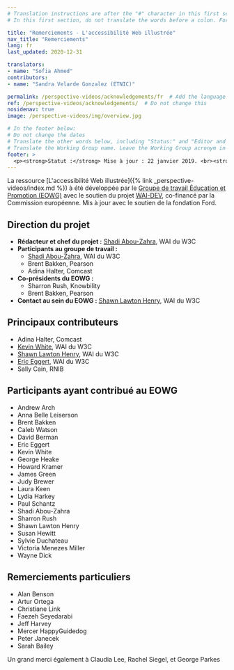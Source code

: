 ```yaml
---
# Translation instructions are after the "#" character in this first section. They are comments that do not show up in the web page. You do not need to translate the instructions after #.
# In this first section, do not translate the words before a colon. For example, do not translate "title:". Do translate the text after "title:".

title: "Remerciements - L'accessibilité Web illustrée"
nav_title: "Remerciements"
lang: fr
last_updated: 2020-12-31

translators: 
- name: "Sofia Ahmed"
contributors:
- name: "Sandra Velarde Gonzalez (ETNIC)"

permalink: /perspective-videos/acknowledgements/fr  # Add the language shortcode to the end, with no slash at the end. For example /path/to/file/fr
ref: /perspective-videos/acknowledgements/  # Do not change this
nosidenav: true
image: /perspective-videos/img/overview.jpg

# In the footer below:
# Do not change the dates
# Translate the other words below, including "Status:" and "Editor and project lead:"
# Translate the Working Group name. Leave the Working Group acronym in English.
footer: >
  <p><strong>Statut :</strong> Mise à jour : 22 janvier 2019. <br><strong>Rédacteur et chef du projet :</strong> <a href="https://www.w3.org/People/shadi">Shadi Abou-Zahra</a>. Développé par le <a href="https://www.w3.org/WAI/EO/">Groupe de travail Éducation et Promotion</a> avec le soutien du projet <a href="https://www.w3.org/WAI/about/projects/wai-guide/">WAI-Guide</a> co-financé par la Commission européenne (CE). Mis à jour avec le soutien de la fondation Ford.</p>
---
```


La ressource [L'accessibilité Web illustrée]({% link _perspective-videos/index.md %}) à été développée par le [Groupe de travail Éducation et Promotion (EOWG)](https://www.w3.org/WAI/EO/) avec le soutien du projet [WAI-DEV](https://www.w3.org/WAI/DEV/), co-financé par la Commission européenne. Mis à jour avec le soutien de la fondation Ford.

Direction du projet
------------------

-   **Rédacteur et chef du projet :** [Shadi
    Abou-Zahra](https://www.w3.org/People/shadi), WAI du W3C
-   **Participants au groupe de travail :**
    -   [Shadi Abou-Zahra](https://www.w3.org/People/shadi), WAI du W3C
    -   Brent Bakken, Pearson
    -   Adina Halter, Comcast
-   **Co-présidents du EOWG :**
    -   Sharron Rush, Knowbility
    -   Brent Bakken, Pearson
-   **Contact au sein du EOWG :** [Shawn Lawton
    Henry](https://www.w3.org/People/shawn), WAI du W3C

Principaux contributeurs
------------------

-   Adina Halter, Comcast
-   [Kevin White](https://www.w3.org/People/kevin), WAI du W3C
-   [Shawn Lawton Henry](https://www.w3.org/People/shawn), WAI du W3C
-   [Eric Eggert](https://www.w3.org/People/yatil), WAI du W3C
-   Sally Cain, RNIB

Participants ayant contribué au EOWG
------------------------------

-   Andrew Arch
-   Anna Belle Leiserson
-   Brent Bakken
-   Caleb Watson
-   David Berman
-   Eric Eggert
-   Kevin White
-   George Heake
-   Howard Kramer
-   James Green
-   Judy Brewer
-   Laura Keen
-   Lydia Harkey
-   Paul Schantz
-   Shadi Abou-Zahra
-   Sharron Rush
-   Shawn Lawton Henry
-   Susan Hewitt
-   Sylvie Duchateau
-   Victoria Menezes Miller
-   Wayne Dick

Remerciements particuliers
--------------

-   Alan Benson
-   Artur Ortega
-   Christiane Link
-   Faezeh Seyedarabi
-   Jeff Harvey
-   Mercer HappyGuidedog
-   Peter Janecek
-   Sarah Bailey

Un grand merci également à Claudia Lee, Rachel Siegel, et George Parkes
